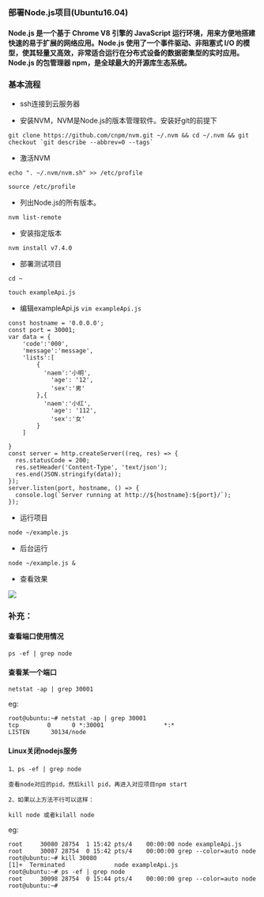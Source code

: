 ### 部署Node.js项目(Ubuntu16.04)
#### Node.js 是一个基于 Chrome V8 引擎的 JavaScript 运行环境，用来方便地搭建快速的易于扩展的网络应用。Node.js 使用了一个事件驱动、非阻塞式 I/O 的模型，使其轻量又高效，非常适合运行在分布式设备的数据密集型的实时应用。Node.js 的包管理器 npm，是全球最大的开源库生态系统。

### 基本流程
- ssh连接到云服务器 
 
- 安装NVM，NVM是Node.js的版本管理软件。安装好git的前提下

```
git clone https://github.com/cnpm/nvm.git ~/.nvm && cd ~/.nvm && git checkout `git describe --abbrev=0 --tags`
```
- 激活NVM 

```echo ". ~/.nvm/nvm.sh" >> /etc/profile ```

```source /etc/profile```

- 列出Node.js的所有版本。

```nvm list-remote```

- 安装指定版本

```nvm install v7.4.0```

- 部署测试项目

```cd ~```

```touch exampleApi.js```

- 编辑exampleApi.js ```vim exampleApi.js```

```const http = require('http');
const hostname = '0.0.0.0';
const port = 30001;
var data = {
    'code':'000',
    'message':'message',
    'lists':[
        {
          'naem':'小明',
            'age': '12',
            'sex':'男'
        },{
          'naem':'小红',
            'age': '112',
            'sex':'女'
        }
    ]

}
const server = http.createServer((req, res) => {
  res.statusCode = 200;
  res.setHeader('Content-Type', 'text/json');
  res.end(JSON.stringify(data));
});
server.listen(port, hostname, () => {
  console.log(`Server running at http://${hostname}:${port}/`);
});
```
- 运行项目

```node ~/example.js```

- 后台运行 

```node ~/example.js &```

- 查看效果

![](http://p2bzzkn05.bkt.clouddn.com/18-6-7/35979962.jpg)

### 补充：
#### 查看端口使用情况
```ps -ef | grep node```
#### 查看某一个端口
```
netstat -ap | grep 30001
```
eg:

```
root@ubuntu:~# netstat -ap | grep 30001
tcp        0      0 *:30001                 *:*                     LISTEN      30134/node     
```

#### Linux关闭nodejs服务
```
1、ps -ef | grep node

查看node对应的pid，然后kill pid，再进入对应项目npm start

2、如果以上方法不行可以这样：

kill node 或者kilall node
```
eg:

```root@ubuntu:~# ps -ef | grep node
root     30080 28754  1 15:42 pts/4    00:00:00 node exampleApi.js
root     30087 28754  0 15:42 pts/4    00:00:00 grep --color=auto node
root@ubuntu:~# kill 30080
[1]+  Terminated              node exampleApi.js
root@ubuntu:~# ps -ef | grep node
root     30098 28754  0 15:44 pts/4    00:00:00 grep --color=auto node
root@ubuntu:~# 

```

